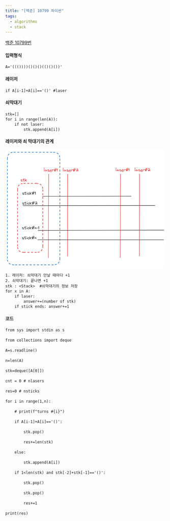 ```yaml
---
title: "[백준] 10799 파이썬"
tags:
  - algorithms
  - stack
---
```

[백준 10799번](https://www.acmicpc.net/problem/10799)

#### 입력형식
```
A='((())))()()()(()()())'
```

#### 레이저
```
if A[i-1]+A[i]=='()' #laser
```

#### 쇠막대기
```
stk=[]
for i in range(len(A)):
	if not laser:
		stk.append(A[i])
```

#### 레이저와 쇠 막대기의 관계

![](../images/Pasted%20image%2020240430200042.png)

```
1. 레이저: 쇠막대기 만날 때마다 +1
2. 쇠막대기: 끝나면 +1
stk : <Stack>  #쇠막대기의 정보 저장
for x in A:
	if laser:
		answer+=(number of stk)
	if stick ends: answer+=1

```


#### 코드
```
from sys import stdin as s

from collections import deque

A=s.readline()

n=len(A)

stk=deque([A[0]])

cnt = 0 # nlasers

res=0 # nsticks

for i in range(1,n):

    # print(f"turns #{i}")

    if A[i-1]+A[i]=='()':

        stk.pop()

        res+=len(stk)

    else:

        stk.append(A[i])

    if 1<len(stk) and stk[-2]+stk[-1]=='()':

        stk.pop()

        stk.pop()

        res+=1

print(res)
```